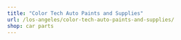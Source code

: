 ```yaml
---
title: "Color Tech Auto Paints and Supplies"
url: /los-angeles/color-tech-auto-paints-and-supplies/
shop: car parts
---
```


